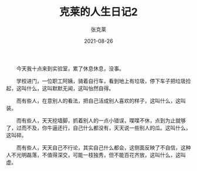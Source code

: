 ﻿---
title: '克莱的人生日记2'
date: 2021-08-26
author: 张克莱
permalink: /posts/2021/08/26/1/
tags:
  - 装
  - 碎
  - 虚
---

&emsp;&emsp;今天我十点来到实验室，累了休息休息，没事。<br/>

&emsp;&emsp;学校进门，一位职工阿姨，骑着自行车，看到地上有垃圾，停下车子把垃圾捡起，这叫什么，这叫默默无闻，这叫怡然自得。<br/>

&emsp;&emsp;而有些人，在意别人的看法，把自己活成别人喜欢的样子，这叫什么，这叫装。<br/>

&emsp;&emsp;而有些人，天天挖墙脚，抓着别人的一点小错误，喋喋不休，点到为止就够了，过而不及，你牛逼还行，自己什么都没有，天天说一些别人的瓜。这叫什么，这叫碎。<br/>

&emsp;&emsp;而有些人，天天自己不行论，其实自己什么都会，这侧面反映了不自信，这种人不光明磊落，不值得深交，可能一枝独秀，但不能百花齐放，这叫什么，这叫虚。<br/>
